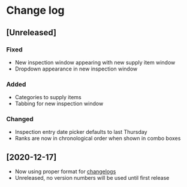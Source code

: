 # Change log

## [Unreleased]
### Fixed
- New inspection window appearing with new supply item window
- Dropdown appearance in new inspection window

### Added
- Categories to supply items
- Tabbing for new inspection window

### Changed
- Inspection entry date picker defaults to last Thursday
- Ranks are now in chronological order when shown in combo boxes

## **[2020-12-17]**
- Now using proper format for [changelogs](https://keepachangelog.com/en/1.0.0/)
- Unreleased, no version numbers will be used until first release
